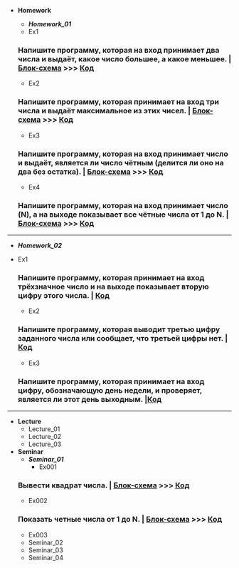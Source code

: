 - **Homework**

  - **_Homework_01_**
  - Ex1

  ### Напишите программу, которая на вход принимает два числа и выдаёт, какое число большее, а какое меньшее. | [Блок-схема](Homework/Homework_01/Ex1/diagramEx1.drawio.png) >>> [Код](Homework/Homework_01/Ex1/Program.cs)

  - Ex2

  ### Напишите программу, которая принимает на вход три числа и выдаёт максимальное из этих чисел. | [Блок-схема](Homework/Homework_01/Ex2/diagramEx2.drawio.png) >>> [Код](Homework/Homework_01/Ex2/Program.cs)

  - Ex3

  ### Напишите программу, которая на вход принимает число и выдаёт, является ли число чётным (делится ли оно на два без остатка). | [Блок-схема](Homework/Homework_01/Ex3/diagramEx3.drawio.png) >>> [Код](Homework/Homework_01/Ex3/Program.cs)

  - Ex4

  ### Напишите программу, которая на вход принимает число (N), а на выходе показывает все чётные числа от 1 до N. | [Блок-схема](Homework/Homework_01/Ex4/diagramEx4.drawio.png) >>> [Код](Homework/Homework_01/Ex4/Program.cs)

---

- **_Homework_02_**
- Ex1

  ### Напишите программу, которая принимает на вход трёхзначное число и на выходе показывает вторую цифру этого числа. | [Код](Homework/Homework_02/Ex01/Program.cs)

  - Ex2

  ### Напишите программу, которая выводит третью цифру заданного числа или сообщает, что третьей цифры нет. | [Код](Homework/Homework_02/Ex02/Program.cs)

  - Ex3

  ### Напишите программу, которая принимает на вход цифру, обозначающую день недели, и проверяет, является ли этот день выходным. |[Код](Homework/Homework_02/Ex03/Program.cs)

---

- **Lecture**
  - Lecture_01
  - Lecture_02
  - Lecture_03
- **Seminar**
  - **_Seminar_01_**
    - Ex001
  ### Вывести квадрат числа. | [Блок-схема](Seminar/Seminar_01/Ex001/diagramEx001.drawio.png) >>> [Код](Seminar/Seminar_01/Ex001/Program.cs)
  - Ex002
  ### Показать четные числа от 1 до N. | [Блок-схема](Seminar/Seminar_01/Ex002/diagramEx002.drawio.png) >>> [Код](Seminar/Seminar_01/Ex002/Program.cs)
  - Ex003
  - Seminar_02
  - Seminar_03
  - Seminar_04
